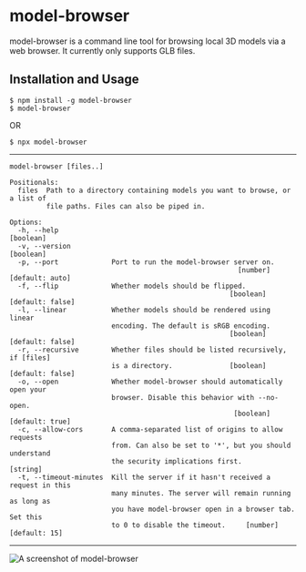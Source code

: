 # model-browser

model-browser is a command line tool for browsing local 3D models via a web browser. It currently only supports GLB files.

## Installation and Usage

```
$ npm install -g model-browser
$ model-browser
```

OR 

```
$ npx model-browser
```

---

```
model-browser [files..]

Positionals:
  files  Path to a directory containing models you want to browse, or a list of
         file paths. Files can also be piped in.

Options:
  -h, --help                                                           [boolean]
  -v, --version                                                        [boolean]
  -p, --port             Port to run the model-browser server on.
                                                        [number] [default: auto]
  -f, --flip             Whether models should be flipped.
                                                      [boolean] [default: false]
  -l, --linear           Whether models should be rendered using linear
                         encoding. The default is sRGB encoding.
                                                      [boolean] [default: false]
  -r, --recursive        Whether files should be listed recursively, if [files]
                         is a directory.              [boolean] [default: false]
  -o, --open             Whether model-browser should automatically open your
                         browser. Disable this behavior with --no-open.
                                                       [boolean] [default: true]
  -c, --allow-cors       A comma-separated list of origins to allow requests
                         from. Can also be set to '*', but you should understand
                         the security implications first.               [string]
  -t, --timeout-minutes  Kill the server if it hasn't received a request in this
                         many minutes. The server will remain running as long as
                         you have model-browser open in a browser tab. Set this
                         to 0 to disable the timeout.     [number] [default: 15]
```

---

![A screenshot of model-browser](https://user-images.githubusercontent.com/79419/111898136-84eebd80-89fa-11eb-945b-0ec4e249e9c5.png)


